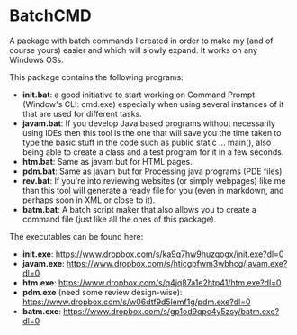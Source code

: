 # BatchCMD
A package with batch commands I created in order to make my (and of course yours) easier and which will slowly expand.
It works on any Windows OSs.

This package contains the following programs:
*   **init.bat**: a good initiative to start working on Command Prompt (Window's CLI: cmd.exe) especially when using several instances of it that are used for different tasks.
*   **javam.bat**: If you develop Java based programs without necessarily using IDEs then this tool is the one that will save you the time taken to type the basic stuff in the code such as public static ... main(), also being able to create a class and a test program for it in a few seconds.
*   **htm.bat**: Same as javam but for HTML pages.
*   **pdm.bat**: Same as javam but for Processing java programs (PDE files)
*   **rev.bat**: If you're into reviewing websites (or simply webpages) like me than this tool will generate a ready file for you (even in markdown, and perhaps soon in XML or close to it).
*   **batm.bat**: A batch script maker that also allows you to create a command file (just like all the ones of this package).

The executables can be found here:
-   **init.exe**: https://www.dropbox.com/s/ka9q7hw9huzqogx/init.exe?dl=0
-   **javam.exe**: https://www.dropbox.com/s/hticgpfwm3wbhcg/javam.exe?dl=0
-   **htm.exe**: https://www.dropbox.com/s/q4jq87a1e2htp41/htm.exe?dl=0
-   **pdm.exe** (need some review design-wise): https://www.dropbox.com/s/w06dtf9d5lemf1g/pdm.exe?dl=0
-   **batm.exe**: https://www.dropbox.com/s/gp1od9qpc4y5zsy/batm.exe?dl=0
